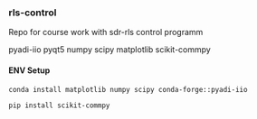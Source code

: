 ### rls-control

Repo for course work with sdr-rls control programm

pyadi-iio
pyqt5
numpy
scipy
matplotlib
scikit-commpy

#### ENV Setup

```conda install matplotlib numpy scipy conda-forge::pyadi-iio```

```pip install scikit-commpy```